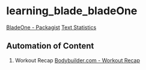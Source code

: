 # learning_blade_bladeOne

[BladeOne - Packagist](https://packagist.org/packages/eftec/bladeone) 
[Text Statistics](https://github.com/DaveChild/Text-Statistics)

## Automation of Content

1. Workout Recap
[Bodybuilder.com - Workout Recap](https://webcache.googleusercontent.com/search?q=cache:mwSivjdxPDoJ:https://automatedinsights.com/customer-stories/bodybuilding/+&cd=1&hl=en&ct=clnk&gl=at)
